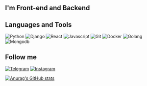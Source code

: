 
## I'm Front-end and Backend


## Languages and Tools
![Python](https://img.shields.io/badge/Python-090909?style-for-badge&logo=Python&logoColor=254768)
![Django](https://img.shields.io/badge/Django-090909?style-for-badge&logo=Django&logoColor=25476)
![React](https://img.shields.io/badge/React-090909?style-for-badge&logo=React&logoColor=25476)
![Javascript](https://img.shields.io/badge/Javascript-090909?style-for-badge&logo=JavaScript&logoColor=25476)
![Git](https://img.shields.io/badge/Git-090909?style-for-badge&logo=Git&logoColor=25476)
![Docker](https://img.shields.io/badge/Docker-090909?style-for-badge&logo=Docker&logoColor=25476)
![Golang](https://img.shields.io/badge/Golang-090909?style-for-badge&logo=Go&logoColor=25476)
![Mongodb](https://img.shields.io/badge/Mongodb-090909?style-for-badge&logo=Mongodb&logoColor=25476)

## Follow me
[![Telegram](https://img.shields.io/badge/Telegram-090909?style-for-badge&logo=Telegram&logoColor=25476)](https://t.me/m_zagornyak)
[![Instagram](https://img.shields.io/badge/Instagram-090909?style-for-badge&logo=Instagram&logoColor=25476)](https://instagram.com/m_zagornyak?igshid=YmMyMTA2M2Y=)

[![Anurag's GitHub stats](https://github-readme-stats.vercel.app/api?username=m-zagornyak&show_icons=true&theme=gruvbox)](https://github.com/anuraghazra/github-readme-stats)
